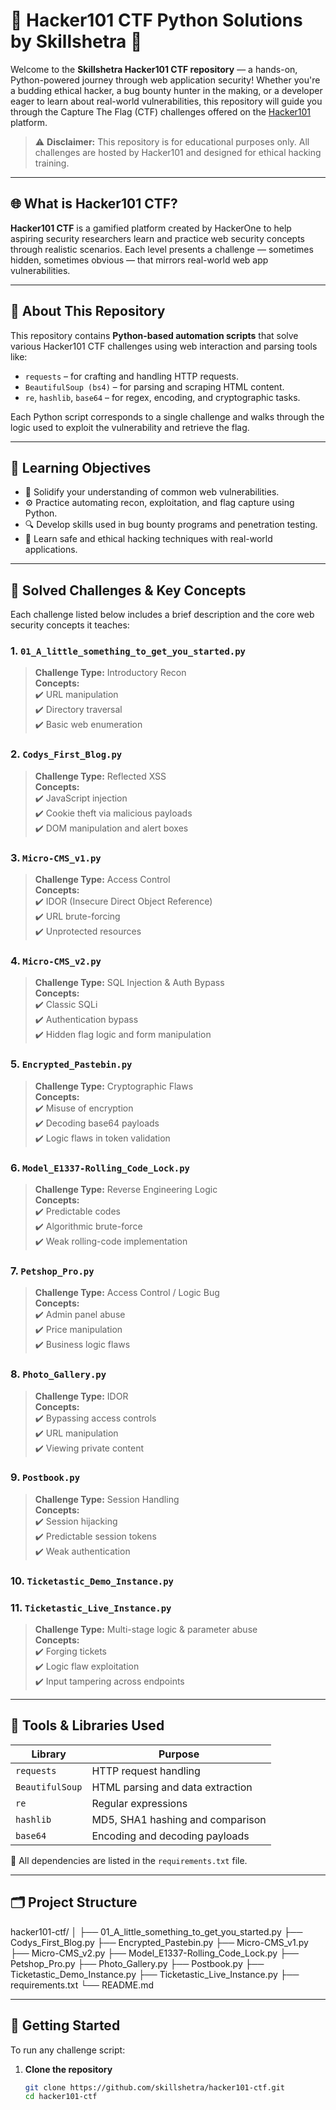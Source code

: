 # 🧠 Hacker101 CTF Python Solutions by Skillshetra 🐍

Welcome to the **Skillshetra Hacker101 CTF repository** — a hands-on, Python-powered journey through web application security! Whether you're a budding ethical hacker, a bug bounty hunter in the making, or a developer eager to learn about real-world vulnerabilities, this repository will guide you through the Capture The Flag (CTF) challenges offered on the [Hacker101](https://ctf.hacker101.com/) platform.

> ⚠️ **Disclaimer:** This repository is for educational purposes only. All challenges are hosted by Hacker101 and designed for ethical hacking training.

---

## 🌐 What is Hacker101 CTF?

**Hacker101 CTF** is a gamified platform created by HackerOne to help aspiring security researchers learn and practice web security concepts through realistic scenarios. Each level presents a challenge — sometimes hidden, sometimes obvious — that mirrors real-world web app vulnerabilities.

---

## 📁 About This Repository

This repository contains **Python-based automation scripts** that solve various Hacker101 CTF challenges using web interaction and parsing tools like:

- `requests` – for crafting and handling HTTP requests.
- `BeautifulSoup (bs4)` – for parsing and scraping HTML content.
- `re`, `hashlib`, `base64` – for regex, encoding, and cryptographic tasks.

Each Python script corresponds to a single challenge and walks through the logic used to exploit the vulnerability and retrieve the flag.

---

## 🎯 Learning Objectives

- 🧠 Solidify your understanding of common web vulnerabilities.
- ⚙️ Practice automating recon, exploitation, and flag capture using Python.
- 🔍 Develop skills used in bug bounty programs and penetration testing.
- 🧰 Learn safe and ethical hacking techniques with real-world applications.

---

## 🧪 Solved Challenges & Key Concepts

Each challenge listed below includes a brief description and the core web security concepts it teaches:

### 1. `01_A_little_something_to_get_you_started.py`
> **Challenge Type:** Introductory Recon  
> **Concepts:**  
✔️ URL manipulation  
✔️ Directory traversal  
✔️ Basic web enumeration  

### 2. `Codys_First_Blog.py`
> **Challenge Type:** Reflected XSS  
> **Concepts:**  
✔️ JavaScript injection  
✔️ Cookie theft via malicious payloads  
✔️ DOM manipulation and alert boxes  

### 3. `Micro-CMS_v1.py`
> **Challenge Type:** Access Control  
> **Concepts:**  
✔️ IDOR (Insecure Direct Object Reference)  
✔️ URL brute-forcing  
✔️ Unprotected resources  

### 4. `Micro-CMS_v2.py`
> **Challenge Type:** SQL Injection & Auth Bypass  
> **Concepts:**  
✔️ Classic SQLi  
✔️ Authentication bypass  
✔️ Hidden flag logic and form manipulation  

### 5. `Encrypted_Pastebin.py`
> **Challenge Type:** Cryptographic Flaws  
> **Concepts:**  
✔️ Misuse of encryption  
✔️ Decoding base64 payloads  
✔️ Logic flaws in token validation  

### 6. `Model_E1337-Rolling_Code_Lock.py`
> **Challenge Type:** Reverse Engineering Logic  
> **Concepts:**  
✔️ Predictable codes  
✔️ Algorithmic brute-force  
✔️ Weak rolling-code implementation  

### 7. `Petshop_Pro.py`
> **Challenge Type:** Access Control / Logic Bug  
> **Concepts:**  
✔️ Admin panel abuse  
✔️ Price manipulation  
✔️ Business logic flaws  

### 8. `Photo_Gallery.py`
> **Challenge Type:** IDOR  
> **Concepts:**  
✔️ Bypassing access controls  
✔️ URL manipulation  
✔️ Viewing private content  

### 9. `Postbook.py`
> **Challenge Type:** Session Handling  
> **Concepts:**  
✔️ Session hijacking  
✔️ Predictable session tokens  
✔️ Weak authentication  

### 10. `Ticketastic_Demo_Instance.py`  
### 11. `Ticketastic_Live_Instance.py`
> **Challenge Type:** Multi-stage logic & parameter abuse  
> **Concepts:**  
✔️ Forging tickets  
✔️ Logic flaw exploitation  
✔️ Input tampering across endpoints  

---

## 🔧 Tools & Libraries Used

| Library        | Purpose                          |
|----------------|----------------------------------|
| `requests`     | HTTP request handling             |
| `BeautifulSoup`| HTML parsing and data extraction |
| `re`           | Regular expressions               |
| `hashlib`      | MD5, SHA1 hashing and comparison |
| `base64`       | Encoding and decoding payloads   |

📌 All dependencies are listed in the `requirements.txt` file.

---

## 🗂️ Project Structure

hacker101-ctf/
│
├── 01_A_little_something_to_get_you_started.py
├── Codys_First_Blog.py
├── Encrypted_Pastebin.py
├── Micro-CMS_v1.py
├── Micro-CMS_v2.py
├── Model_E1337-Rolling_Code_Lock.py
├── Petshop_Pro.py
├── Photo_Gallery.py
├── Postbook.py
├── Ticketastic_Demo_Instance.py
├── Ticketastic_Live_Instance.py
├── requirements.txt
└── README.md

---

## 🚀 Getting Started

To run any challenge script:

1. **Clone the repository**  
   ```bash
   git clone https://github.com/skillshetra/hacker101-ctf.git
   cd hacker101-ctf
